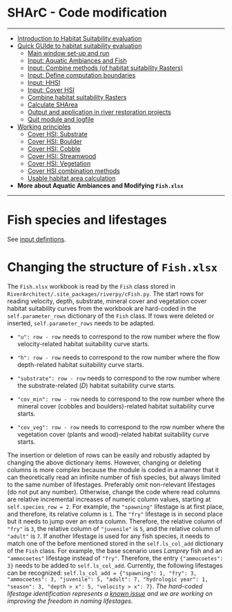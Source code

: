 SHArC - Code modification
=========================

***

- [Introduction to Habitat Suitability evaluation](SHArC#heintro)
- [Quick GUIde to habitat suitability evaluation](SHArC#hequick)
  * [Main window set-up and run](SHArC#hegui)
  * [Input: Aquatic Ambiances and Fish](SHArC#hefish)
  * [Input: Combine methods (of habitat suitability Rasters)](SHArC#hecombine)
  * [Input: Define computation boundaries](SHArC#hebound)
  * [Input: HHSI](SHArC#hemakehsi)
  * [Input: Cover HSI](SHArC#hemakecovhsi)
  * [Combine habitat suitability Rasters](SHArC#herunchsi)
  * [Calculate SHArea](SHArC#herunSHArea)
  * [Output and application in river restoration projects](SHArC#heoutput)
  * [Quit module and logfile](SHArC#hequit)
- [Working principles](SHArC-working-principles#heprin)
  * [Cover HSI: Substrate](SHArC-working-principles#subshsi)
  * [Cover HSI: Boulder](SHArC-working-principles#bouhsi)
  * [Cover HSI: Cobble](SHArC-working-principles#cobhsi)
  * [Cover HSI: Streamwood](SHArC-working-principles#woohsi)
  * [Cover HSI: Vegetation](SHArC-working-principles#veghsi)
  * [Cover HSI combination methods](SHArC-working-principles#hecombinecov)
  * [Usable habitat area calculation](SHArC-working-principles#hewuamethods)
- **More about Aquatic Ambiances and Modifying `Fish.xlsx`**


***

# Fish species and lifestages
See [input defintions](SHArC#hefish).

# Changing the structure of `Fish.xlsx`<a name="hecode"></a>

The `Fish.xlsx` workbook is read by the `Fish` class stored in `RiverArchitect/.site_packages/riverpy/cFish.py`. The start rows for reading velocity, depth, substrate, mineral cover and vegetation cover habitat suitability curves from the workbook are hard-coded in the `self.parameter_rows` dictionary of the `Fish` class. If rows were deleted or inserted, `self.parameter_rows` needs to be adapted.

-   `"u": row - row` needs to correspond to the row number where the flow velocity-related habitat suitability curve starts.

-   `"h": row - row` needs to correspond to the row number where the flow depth-related habitat suitability curve starts.

-   `"substrate": row - row` needs to correspond to the row number where the substrate-related (*D*) habitat suitability curve starts.

-   `"cov_min": row - row` needs to correspond to the row number where the mineral cover (cobbles and boulders)-related habitat suitability curve starts.

-   `"cov_veg": row - row` needs to correspond to the row number where the vegetation cover (plants and wood)-related habitat suitability curve starts.

The insertion or deletion of rows can be easily and robustly adapted by changing the above dictionary items. However, changing or deleting columns is more complex because the module is coded in a manner that it can theoretically read an infinite number of fish species, but always limited to the same number of lifestages.
Preferably omit non-relevant lifestages (do not put any number). Otherwise, change the code where read columns are relative incremental increases of numeric column values, starting at `self.species_row = 2`. For example, the `"spawning"` lifestage is at first place, and therefore, its relative column is `1`. The `"fry"` lifestage is in second place but it needs to jump over an extra column. Therefore, the relative column of `"fry"` is `3`, the relative column of `"juvenile"` is `5`, and the relative column of `"adult"` is `7`. If another lifestage is used for any fish species, it needs to match one of the before mentioned stored in the `self.ls_col_add` dictionary of the `Fish` class. For example, the base scenario uses *Lamprey* fish and an `"ammocoetes"` lifestage instead of `"fry"`. Therefore, the entry `{"ammocoetes": 3}` needs to be added to `self.ls_col_add`.
Currently, the following lifestages can be recognized: `self.ls_col_add = {"spawning": 1, "fry": 3, "ammocoetes": 3, "juvenile": 5, "adult": 7, "hydrologic year": 1, "season": 3, "depth > x": 5, "velocity > x": 7}`.
*The hard-coded lifestage identification represents a [known issue](Troubleshooting#issues) and we are working on improving the freedom in naming lifestages.*

[1]: https://github.com/RiverArchitect/RA_wiki/Installation
[2]: https://github.com/RiverArchitect/RA_wiki/Signposts
[3]: https://github.com/RiverArchitect/RA_wiki/LifespanDesign
[4]: https://github.com/RiverArchitect/RA_wiki/MaxLifespan
[5]: https://github.com/RiverArchitect/RA_wiki/ModifyTerrain
[6]: https://github.com/RiverArchitect/RA_wiki/SHArC
[7]: https://github.com/RiverArchitect/RA_wiki/ProjectMaker
[8]: https://github.com/RiverArchitect/RA_wiki/Tools
[9]: https://github.com/RiverArchitect/RA_wiki/FAQ
[10]: https://github.com/RiverArchitect/RA_wiki/Troubleshooting